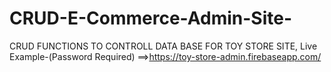 # CRUD-E-Commerce-Admin-Site-
CRUD FUNCTIONS TO CONTROLL DATA BASE FOR TOY STORE SITE, Live Example-(Password Required) ==>https://toy-store-admin.firebaseapp.com/
